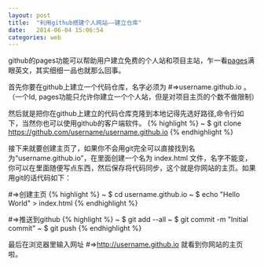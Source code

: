 ```yaml
---
layout: post
title:  "利用github搭建个人网站——建立仓库"
date:   2014-06-04 15:06:54
categories: web
---
```


github的pages功能可以帮助用户建立免费的个人站和项目主站，乍一看[pages][page]满眼英文，其实细细一品也就那么回事。

首先你要在github上建立一个代码仓库，名字必须为 #=>username.github.io 。（一个Id, pages功能只允许你建立一个个人站，但是对项目主页的个数不做限制）

然后就是把你在github上建立的代码仓库克隆到本地记得先选好路径,命令行如下，当然你也可以使用github的客户端软件。
{% highlight %}
~ $ git clone https://github.com/username/username.github.io
{% endhighlight %}

接下来就要创建主页了，如果你不会用git完全可以直接找到名为“username.github.io”，在里面创建一个名为 index.html 文件，名字不能变，你可以在里面随便写点东西，然后保存将代码同步，这个就是你网站的主页。如果用git的话代码如下：

#=>创建主页
{% highlight %}
~ $ cd username.github.io
~ $ echo "Hello World" > index.html
{% endhighlight %}

#=>推送到github
{% highlight %}
~ $ git add --all
~ $ git commit -m "Initial commit"
~ $ git push
{% endhighlight %}

最后在浏览器里输入网址 #=>http://username.github.io 就看到你网站的主页啦。

[page]: pages.github.com